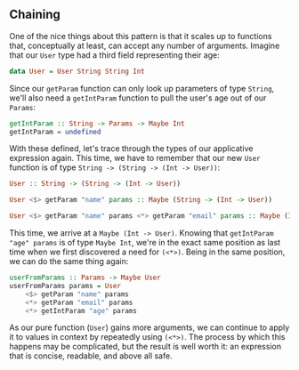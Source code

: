 ## Chaining

One of the nice things about this pattern is that it scales up to functions
that, conceptually at least, can accept any number of arguments. Imagine that
our `User` type had a third field representing their age:

```haskell
data User = User String String Int
```

Since our `getParam` function can only look up parameters of type `String`,
we'll also need a `getIntParam` function to pull the user's age out of our
`Params`:

```haskell
getIntParam :: String -> Params -> Maybe Int
getIntParam = undefined
```

With these defined, let's trace through the types of our applicative expression
again. This time, we have to remember that our new `User` function is of type
`String -> (String -> (Int -> User))`:

```haskell
User :: String -> (String -> (Int -> User))

User <$> getParam "name" params :: Maybe (String -> (Int -> User))

User <$> getParam "name" params <*> getParam "email" params :: Maybe (Int -> User)
```

This time, we arrive at a `Maybe (Int -> User)`. Knowing that `getIntParam "age"
params` is of type `Maybe Int`, we're in the exact same position as last time
when we first discovered a need for `(<*>)`. Being in the same position, we can
do the same thing again:

```haskell
userFromParams :: Params -> Maybe User
userFromParams params = User
    <$> getParam "name" params
    <*> getParam "email" params
    <*> getIntParam "age" params
```

As our pure function (`User`) gains more arguments, we can continue to apply it
to values in context by repeatedly using `(<*>)`. The process by which this
happens may be complicated, but the result is well worth it: an expression that
is concise, readable, and above all safe.
